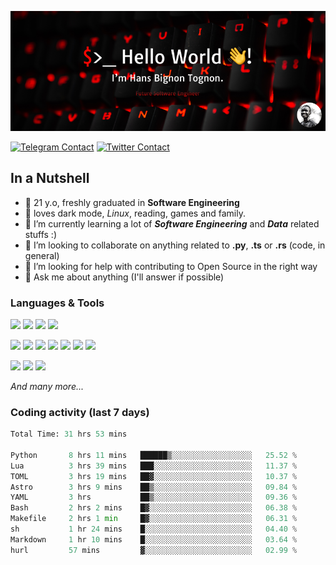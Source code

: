 ![Cover](assets/gh-readme-cover.png)

[![Telegram Contact](https://img.shields.io/badge/Telegram-%230088CC.svg?style=for-the-badge&logo=telegram&logoColor=white)](https://t.me/hanstobi) [![Twitter Contact](https://img.shields.io/badge/Twitter-%2308A0E9.svg?style=for-the-badge&logo=twitter&logoColor=white)](https://twitter.com/_tobihans)

## In a Nutshell
- 👤 21 y.o, freshly graduated in **Software Engineering**
- 🖤 loves dark mode, *Linux*, reading, games and family.
- 🌱 I’m currently learning a lot of ***Software Engineering*** and ***Data*** related stuffs :)
- 👯 I’m looking to collaborate on anything related to **.py**, **.ts** or **.rs** (code, in general)
- 🤔 I’m looking for help with contributing to Open Source in the right way
- 💬 Ask me about anything (I'll answer if possible)

### Languages & Tools
![](https://img.shields.io/badge/Linux-%23eab30f.svg?style=for-the-badge&logo=linux&logoColor=black) ![](https://img.shields.io/badge/Git-%23e54a2f.svg?style=for-the-badge&logo=git&logoColor=white) ![](https://img.shields.io/badge/Github-%231a1d21.svg?style=for-the-badge&logo=github&logoColor=white) ![](https://img.shields.io/badge/Docker-%230394f0.svg?style=for-the-badge&logo=docker&logoColor=white)

![](https://img.shields.io/badge/C-%231a1d21.svg?style=for-the-badge&logo=C&logoColor=white) ![](https://img.shields.io/badge/TypeScript-%230074c2.svg?style=for-the-badge&logo=typescript&logoColor=white) ![](https://img.shields.io/badge/Python-%23f0c540.svg?style=for-the-badge&logo=python) ![](https://img.shields.io/badge/Rust-%23ea4800.svg?style=for-the-badge&logo=rust) ![](https://img.shields.io/badge/Php-%237175aa.svg?style=for-the-badge&logo=php&logoColor=white) ![](https://img.shields.io/badge/HTML-%23d84924.svg?style=for-the-badge&logo=html5&logoColor=white) ![](https://img.shields.io/badge/Scss-%23c45f92.svg?style=for-the-badge&logo=sass&logoColor=white)

![](https://img.shields.io/badge/Vue-%23314559.svg?style=for-the-badge&logo=vue.js) ![](https://img.shields.io/badge/Laravel-%23e54a2f.svg?style=for-the-badge&logo=laravel&logoColor=white) ![](https://img.shields.io/badge/Adonis-%235a45ff.svg?style=for-the-badge&logo=adonisjs)

*And many more...*

### Coding activity (last 7 days)
<!--START_SECTION:waka-->

```python
Total Time: 31 hrs 53 mins

Python       8 hrs 11 mins   ██████▒░░░░░░░░░░░░░░░░░░   25.52 %
Lua          3 hrs 39 mins   ███░░░░░░░░░░░░░░░░░░░░░░   11.37 %
TOML         3 hrs 19 mins   ██▓░░░░░░░░░░░░░░░░░░░░░░   10.37 %
Astro        3 hrs 9 mins    ██▒░░░░░░░░░░░░░░░░░░░░░░   09.84 %
YAML         3 hrs           ██▒░░░░░░░░░░░░░░░░░░░░░░   09.36 %
Bash         2 hrs 2 mins    █▓░░░░░░░░░░░░░░░░░░░░░░░   06.38 %
Makefile     2 hrs 1 min     █▓░░░░░░░░░░░░░░░░░░░░░░░   06.31 %
sh           1 hr 24 mins    █░░░░░░░░░░░░░░░░░░░░░░░░   04.40 %
Markdown     1 hr 10 mins    █░░░░░░░░░░░░░░░░░░░░░░░░   03.64 %
hurl         57 mins         ▓░░░░░░░░░░░░░░░░░░░░░░░░   02.99 %
```

<!--END_SECTION:waka-->
